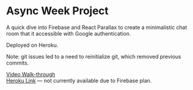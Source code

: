 # Async Week Project

A quick dive into Firebase and React Parallax to create a minimalistic chat room that it accessible with Google authentication.

Deployed on Heroku.

Note: git issues led to a need to reinitialize git, which removed previous commits.

<a href="https://youtu.be/C94chBHOZjE">Video Walk-through</a><br />
<a href="https://memo-ghp.herokuapp.com/">Heroku Link</a> — not currently available due to Firebase plan.
